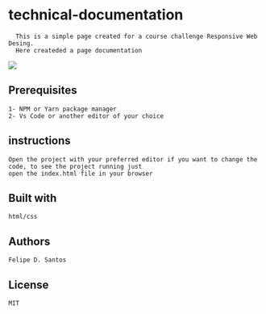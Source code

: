# technical-documentation
      This is a simple page created for a course challenge Responsive Web Desing. 
      Here createded a page documentation
      
<img src='https://github.com/lycan-nt/Web-Development-Studies/blob/master/FreeCodeCamp/technical-documentation/Documentation.PNG'>

## Prerequisites
    1- NPM or Yarn package manager
    2- Vs Code or another editor of your choice  
 
## instructions
    Open the project with your preferred editor if you want to change the code, to see the project running just 
    open the index.html file in your browser
    
## Built with
    html/css
    
## Authors
    Felipe D. Santos

## License
    MIT
